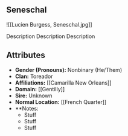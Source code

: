 ## Seneschal

![[Lucien Burgess, Seneschal.jpg]]

Description Description Description

## Attributes
*  **Gender (Pronouns):** Nonbinary (He/Them)
* **Clan:** Toreador
* **Affiliations:** [[Camarilla New Orleans]]
* **Domain:** [[Gentilly]]
* **Sire:** Unknown
* **Normal Location:** [[French Quarter]]
* **Notes: 
    - Stuff
    - Stuff
    - Stuff